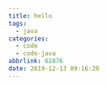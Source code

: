 ```yaml
---
title: hello
tags:
  - java
categories:
  - code
  - code-java
abbrlink: 62876
date: 2019-12-13 09:16:20
---
```


<!--more-->